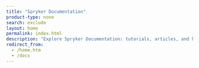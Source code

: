 ```yaml
---
title: "Spryker Documentation"
product-type: none
search: exclude
layout: home
permalink: index.html
description: "Explore Spryker Documentation: tutorials, articles, and how-to guides for mastering Spryker products. Start building confidently with expert resources."
redirect_from:
  - /home.htm
  - /docs
---
```


